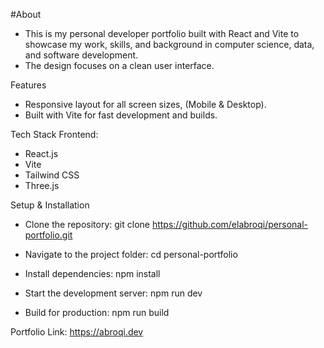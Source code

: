 #About
- This is my personal developer portfolio built with React and Vite to showcase my work, skills, and background in computer science, data, and software development.
- The design focuses on a clean user interface.

Features
- Responsive layout for all screen sizes, (Mobile & Desktop).
- Built with Vite for fast development and builds.

Tech Stack
Frontend:
- React.js
- Vite
- Tailwind CSS
- Three.js


Setup & Installation
- Clone the repository:
  git clone https://github.com/elabroqi/personal-portfolio.git

- Navigate to the project folder:
  cd personal-portfolio

- Install dependencies:
  npm install

- Start the development server:
  npm run dev

- Build for production:
  npm run build


Portfolio Link:
https://abroqi.dev
